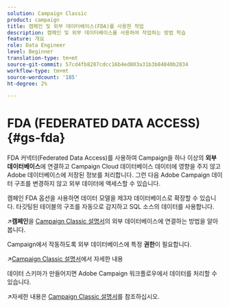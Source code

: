```yaml
---
solution: Campaign Classic
product: campaign
title: 캠페인 및 외부 데이터베이스(FDA)를 사용한 작업
description: 캠페인 및 외부 데이터베이스를 사용하여 작업하는 방법 학습
feature: 개요
role: Data Engineer
level: Beginner
translation-type: tm+mt
source-git-commit: 57cd4fb8287cdcc16b4ed803a31b3b84840b2834
workflow-type: tm+mt
source-wordcount: '185'
ht-degree: 2%

---
```


# FDA (FEDERATED DATA ACCESS){#gs-fda}

FDA 커넥터(Federated Data Access)를 사용하여 Campaign을 하나 이상의 **외부 데이터베이스**&#x200B;에 연결하고 Campaign Cloud 데이터베이스 데이터에 영향을 주지 않고 Adobe 데이터베이스에 저장된 정보를 처리합니다. 그런 다음 Adobe Campaign 데이터 구조를 변경하지 않고 외부 데이터에 액세스할 수 있습니다.

캠페인 FDA 옵션을 사용하면 데이터 모델을 제3자 데이터베이스로 확장할 수 있습니다. 타깃팅된 테이블의 구조를 자동으로 감지하고 SQL 소스의 데이터를 사용합니다.

:arrow_upper_right:**캠페인**&#x200B;을 [Campaign Classic 설명서](https://experienceleague.adobe.com/docs/campaign-classic/using/installing-campaign-classic/accessing-external-database/configure-fda/config-databases/configure-fda.html)의 외부 데이터베이스에 연결하는 방법을 알아봅니다.

Campaign에서 작동하도록 외부 데이터베이스에 특정 **권한**&#x200B;이 필요합니다.

:arrow_upper_right:[Campaign Classic 설명서](https://experienceleague.adobe.com/docs/campaign-classic/using/installing-campaign-classic/accessing-external-database/configure-fda/remote-database-access-rights.html)에서 자세한 내용

데이터 스키마가 만들어지면 Adobe Campaign 워크플로우에서 데이터를 처리할 수 있습니다.

:arrow_upper_right:자세한 내용은 [Campaign Classic 설명서](https://experienceleague.adobe.com/docs/campaign-classic/using/automating-with-workflows/advanced-management/accessing-an-external-database--fda-.html)를 참조하십시오.